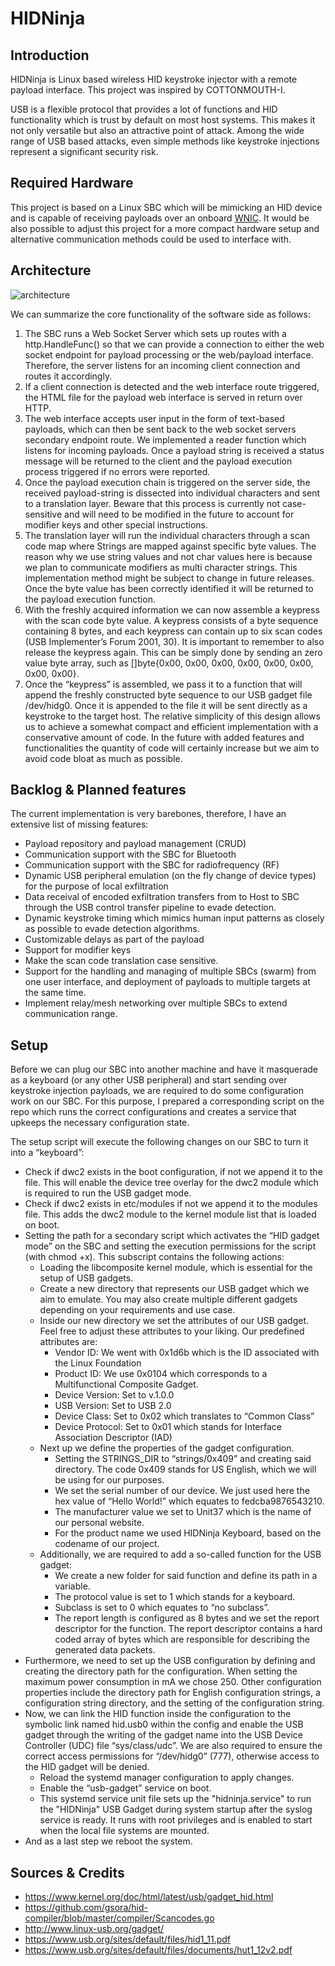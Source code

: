 # HIDNinja

## Introduction

HIDNinja is Linux based wireless HID keystroke injector with a remote payload interface. This project was inspired by COTTONMOUTH-I. 

USB is a flexible protocol that provides a lot of functions and HID functionality which is trust by default on most host systems. This makes it not only versatile but also an attractive point of attack. Among the wide range of USB based attacks, even simple methods like keystroke injections represent a significant security risk.  

## Required Hardware

This project is based on a Linux SBC which will be mimicking an HID device and is capable of receiving payloads over an onboard [WNIC](https://https://en.wikipedia.org/wiki/Wireless_network_interface_controller). It would be also possible to adjust this project for a more compact hardware setup and alternative communication methods could be used to interface with.

## Architecture

![architecture](https://unit37.org/assets/img/hidninja/architecture.png)

We can summarize the core functionality of the software side as follows: 

1. The SBC runs a Web Socket Server which sets up routes with a http.HandleFunc() so that we can provide a connection to either the web socket endpoint for payload processing or the web/payload interface. Therefore, the server listens for an incoming client connection and routes it accordingly. 
2. If a client connection is detected and the web interface route triggered, the HTML file for the payload web interface is served in return over HTTP. 
3. The web interface accepts user input in the form of text-based payloads, which can then be sent back to the web socket servers secondary endpoint route. We implemented a reader function which listens for incoming payloads. Once a payload string is received a status message will be returned to the client and the payload execution process triggered if no errors were reported.
4. Once the payload execution chain is triggered on the server side, the received payload-string is dissected into individual characters and sent to a translation layer. Beware that this process is currently not case-sensitive and will need to be modified in the future to account for modifier keys and other special instructions. 
5. The translation layer will run the individual characters through a scan code map where Strings are mapped against specific byte values. The reason why we use string values and not char values here is because we plan to communicate modifiers as multi character strings. This implementation method might be subject to change in future releases. Once the byte value has been correctly identified it will be returned to the payload execution function.
6. With the freshly acquired information we can now assemble a keypress with the scan code byte value. A keypress consists of a byte sequence containing 8 bytes, and each keypress can contain up to six scan codes (USB Implementer’s Forum 2001, 30). It is important to remember to also release the keypress again. This can be simply done by sending an zero value byte array, such as []byte{0x00, 0x00, 0x00, 0x00, 0x00, 0x00, 0x00, 0x00}. 
7. Once the “keypress” is assembled, we pass it to a function that will append the freshly constructed byte sequence to our USB gadget file /dev/hidg0. Once it is appended to the file it will be sent directly as a keystroke to the target host. 
The relative simplicity of this design allows us to achieve a somewhat compact and efficient implementation with a conservative amount of code. In the future with added features and functionalities the quantity of code will certainly increase but we aim to avoid code bloat as much as possible. 

## Backlog & Planned features

The current implementation is very barebones, therefore, I have an extensive list of missing features:

- Payload repository and payload management (CRUD)
- Communication support with the SBC for Bluetooth
- Communication support with the SBC for radiofrequency (RF)
- Dynamic USB peripheral emulation (on the fly change of device types) for the purpose of local exfiltration
- Data receival of encoded exfiltration transfers from to Host to SBC through the USB control transfer pipeline to evade detection.
- Dynamic keystroke timing which mimics human input patterns as closely as possible to evade detection algorithms.
- Customizable delays as part of the payload
- Support for modifier keys
- Make the scan code translation case sensitive.
- Support for the handling and managing of multiple SBCs (swarm) from one user interface, and deployment of payloads to multiple targets at the same time.
- Implement relay/mesh networking over multiple SBCs to extend communication range. 

## Setup

Before we can plug our SBC into another machine and have it masquerade as a keyboard (or any other USB peripheral) and start sending over keystroke injection payloads, we are required to do some configuration work on our SBC. For this purpose, I prepared a corresponding script on the repo which runs the correct configurations and creates a service that upkeeps the necessary configuration state. 

The setup script will execute the following changes on our SBC to turn it into a “keyboard”:

- Check if dwc2 exists in the boot configuration, if not we append it to the file. This will enable the device tree overlay for the dwc2 module which is required to run the USB gadget mode.
- Check if dwc2 exists in etc/modules if not we append it to the modules file. This adds the dwc2 module to the kernel module list that is loaded on boot.
- Setting the path for a secondary script which activates the “HID gadget mode” on the SBC and setting the execution permissions for the script (with chmod +x). This subscript contains the following actions:
    - Loading the libcomposite kernel module, which is essential for the setup of USB gadgets.
    - Create a new directory that represents our USB gadget which we aim to emulate. You may also create multiple different gadgets depending on your requirements and use case. 
    - Inside our new directory we set the attributes of our USB gadget. Feel free to adjust these attributes to your liking. Our predefined attributes are:
        - Vendor ID: We went with 0x1d6b which is the ID associated with the Linux Foundation
        - Product ID: We use 0x0104 which corresponds to a Multifunctional Composite Gadget.
        - Device Version: Set to v.1.0.0
        - USB Version: Set to USB 2.0
        - Device Class: Set to 0x02 which translates to “Common Class”
        - Device Protocol: Set to 0x01 which stands for Interface Association Descriptor (IAD)
    - Next up we define the properties of the gadget configuration.
        - Setting the STRINGS_DIR to “strings/0x409” and creating said directory. The code 0x409 stands for US English, which we will be using for our purposes. 
        - We set the serial number of our device. We just used here the hex value of “Hello World!” which equates to fedcba9876543210. 
        - The manufacturer value we set to Unit37 which is the name of our personal website. 
        - For the product name we used HIDNinja Keyboard, based on the codename of our project. 
    - Additionally, we are required to add a so-called function for the USB gadget:
        - We create a new folder for said function and define its path in a variable.
        - The protocol value is set to 1 which stands for a keyboard.
        - Subclass is set to 0 which equates to “no subclass”.
        - The report length is configured as 8 bytes and we set the report descriptor for the function. The report descriptor contains a hard coded array of bytes which are responsible for describing the generated data packets. 
- Furthermore, we need to set up the USB configuration by defining and creating the directory path for the configuration. When setting the maximum power consumption in mA we chose 250. Other configuration properties include the directory path for English configuration strings, a configuration string directory, and the setting of the configuration string. 
- Now, we can link the HID function inside the configuration to the symbolic link named hid.usb0 within the config and enable the USB gadget through the writing of the gadget name into the USB Device Controller (UDC) file “sys/class/udc”. We are also required to ensure the correct access permissions for “/dev/hidg0” (777), otherwise access to the HID gadget will be denied.
    - Reload the systemd manager configuration to apply changes.
    - Enable the “usb-gadget” service on boot.
    - This systemd service unit file sets up the "hidninja.service" to run the "HIDNinja" USB Gadget during system startup after the syslog service is ready. It runs with root privileges and is enabled to start when the local file systems are mounted.
- And as a last step we reboot the system.

## Sources & Credits
- https://www.kernel.org/doc/html/latest/usb/gadget_hid.html
- https://github.com/gsora/hid-compiler/blob/master/compiler/Scancodes.go
- http://www.linux-usb.org/gadget/
- https://www.usb.org/sites/default/files/hid1_11.pdf
- https://www.usb.org/sites/default/files/documents/hut1_12v2.pdf
